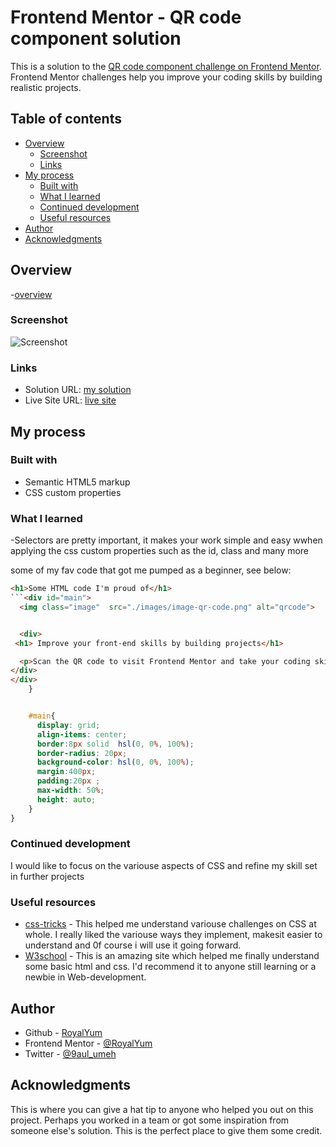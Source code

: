 # Frontend Mentor - QR code component solution

This is a solution to the [QR code component challenge on Frontend Mentor](https://www.frontendmentor.io/challenges/qr-code-component-iux_sIO_H). Frontend Mentor challenges help you improve your coding skills by building realistic projects. 

## Table of contents

- [Overview](#overview)
  - [Screenshot](#screenshot)
  - [Links](#links)
- [My process](#my-process)
  - [Built with](#built-with)
  - [What I learned](#what-i-learned)
  - [Continued development](#continued-development)
  - [Useful resources](#useful-resources)
- [Author](#author)
- [Acknowledgments](#acknowledgments)


## Overview

-[overview](./images/Screenshot%202.png)


### Screenshot

![Screenshot](./images/screenshot%201.png)


### Links

- Solution URL: [ my solution](https://www.frontendmentor.io/solutions/qrcode-component-solution-using-basic-html-and-css-properties-rkxljDUQq)
- Live Site URL: [ live site](https://qr-code-sol.vercel.app/)

## My process

### Built with

- Semantic HTML5 markup
- CSS custom properties


### What I learned


-Selectors are pretty important, it makes your work simple and easy wwhen applying the css custom properties such as the id, class and many more

some of my fav code that got me pumped as a beginner,
see below:

```html
<h1>Some HTML code I'm proud of</h1>
```<div id="main">
  <img class="image"  src="./images/image-qr-code.png" alt="qrcode">


  <div>
 <h1> Improve your front-end skills by building projects</h1>

  <p>Scan the QR code to visit Frontend Mentor and take your coding skills to the next level</p>
</div>
</div>
    }
```
```css

    #main{
      display: grid;
      align-items: center;
      border:8px solid  hsl(0, 0%, 100%);
      border-radius: 20px;
      background-color: hsl(0, 0%, 100%);
      margin:400px;
      padding:20px ;
      max-width: 50%;
      height: auto;
    }
} 
```

### Continued development

I would like to focus on the variouse aspects of CSS and refine my skill set in further projects
### Useful resources

- [css-tricks](https://www.css-tricks.com) - This helped me understand variouse challenges on CSS at whole. I really liked the variouse ways they implement, makesit easier to understand and 0f course i will use it going forward.
- [W3school](https://www.w3schools.com) - This is an amazing site which helped me finally understand some basic html and css. I'd recommend it to anyone still learning or a newbie in Web-development.

## Author


- Github - [RoyalYum](https://github.com/RoyalYum)
- Frontend Mentor - [@RoyalYum](https://www.frontendmentor.io/profile/yourusername)
- Twitter - [@9aul_umeh](https://www.twitter.com/9aul_umeh)

## Acknowledgments

This is where you can give a hat tip to anyone who helped you out on this project. Perhaps you worked in a team or got some inspiration from someone else's solution. This is the perfect place to give them some credit.



